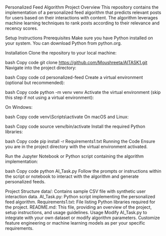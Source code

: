 Personalized Feed Algorithm Project
Overview
This repository contains the implementation of a personalized feed algorithm that predicts relevant posts for users based on their interactions with content. The algorithm leverages machine learning techniques to rank posts according to their relevance and recency scores.

Setup Instructions
Prerequisites
Make sure you have Python installed on your system. You can download Python from python.org.

Installation
Clone the repository to your local machine:

bash
Copy code
git clone https://github.com/Moushreeta/AITASK1.git
Navigate into the project directory:

bash
Copy code
cd personalized-feed
Create a virtual environment (optional but recommended):

bash
Copy code
python -m venv venv
Activate the virtual environment (skip this step if not using a virtual environment):

On Windows:

bash
Copy code
venv\Scripts\activate
On macOS and Linux:

bash
Copy code
source venv/bin/activate
Install the required Python libraries:

bash
Copy code
pip install -r Requirements1.txt
Running the Code
Ensure you are in the project directory with the virtual environment activated.

Run the Jupyter Notebook or Python script containing the algorithm implementation:

bash
Copy code
python AI_Task.py
Follow the prompts or instructions within the script or notebook to interact with the algorithm and generate personalized feeds.

Project Structure
data/: Contains sample CSV file with synthetic user interaction data.
AI_Task.py: Python script implementing the personalized feed algorithm.
Requirements1.txt: File listing Python libraries required for the project.
README.md: This file, providing an overview of the project, setup instructions, and usage guidelines.
Usage
Modify AI_Task.py to integrate with your own dataset or modify algorithm parameters.
Customize feature engineering or machine learning models as per your specific requirements.
